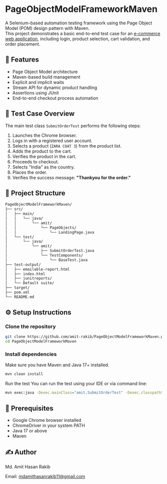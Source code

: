 # PageObjectModelFrameworkMaven

A Selenium-based automation testing framework using the Page Object Model (POM) design pattern with Maven.  
This project demonstrates a basic end-to-end test case for an [e-commerce web application](https://rahulshettyacademy.com/client/), including login, product selection, cart validation, and order placement.

## 📌 Features

- Page Object Model architecture
- Maven-based build management
- Explicit and implicit waits
- Stream API for dynamic product handling
- Assertions using JUnit
- End-to-end checkout process automation

## 🧪 Test Case Overview

The main test class `SubmitOrderTest` performs the following steps:

1. Launches the Chrome browser.
2. Logs in with a registered user account.
3. Selects a product (`ZARA COAT 3`) from the product list.
4. Adds the product to the cart.
5. Verifies the product in the cart.
6. Proceeds to checkout.
7. Selects "India" as the country.
8. Places the order.
9. Verifies the success message: **"Thankyou for the order."**

## 📁 Project Structure

```bash
PageObjectModelFrameworkMaven/
├── src/
│   ├── main/
│   │   └── java/
│   │       └── amit/
│   │           └── PageObjects/
│   │               └── LandingPage.java
│   └── test/
│       └── java/
│           └── amit/
│               ├── SubmitOrderTest.java
│               └── TestComponents/
│                   └── BaseTest.java
├── test-output/
│   ├── emailable-report.html
│   ├── index.html
│   ├── junitreports/
│   └── Default suite/
├── target/
├── pom.xml
└── README.md

```
## ⚙️ Setup Instructions

### Clone the repository

```bash
git clone https://github.com/amit-rakib/PageObjectModelFrameworkMaven.git
cd PageObjectModelFrameworkMaven
```

### Install dependencies
Make sure you have Maven and Java 17+ installed.

```bash
mvn clean install
```

Run the test
You can run the test using your IDE or via command line:

``` bash
mvn exec:java -Dexec.mainClass="amit.SubmitOrderTest" -Dexec.classpathScope=test

```
## 🔧 Prerequisites

- Google Chrome browser installed
- ChromeDriver in your system PATH
- Java 17 or above
- Maven

## ✍️ Author

Md. Amit Hasan Rakib

Email: mdamithasanrakib11@gmail.com


